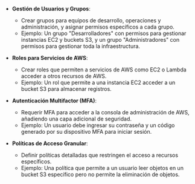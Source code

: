 - **Gestión de Usuarios y Grupos**:
    
    - Crear grupos para equipos de desarrollo, operaciones y administración, y asignar permisos específicos a cada grupo.
    - Ejemplo: Un grupo "Desarrolladores" con permisos para gestionar instancias EC2 y buckets S3, y un grupo "Administradores" con permisos para gestionar toda la infraestructura.
- **Roles para Servicios de AWS**:
    
    - Crear roles que permiten a servicios de AWS como EC2 o Lambda acceder a otros recursos de AWS.
    - Ejemplo: Un rol que permite a una instancia EC2 acceder a un bucket S3 para almacenar registros.
- **Autenticación Multifactor (MFA)**:
    
    - Requerir MFA para acceder a la consola de administración de AWS, añadiendo una capa adicional de seguridad.
    - Ejemplo: Un usuario debe ingresar su contraseña y un código generado por su dispositivo MFA para iniciar sesión.
- **Políticas de Acceso Granular**:
    
    - Definir políticas detalladas que restringen el acceso a recursos específicos.
    - Ejemplo: Una política que permite a un usuario leer objetos en un bucket S3 específico pero no permite la eliminación de objetos.